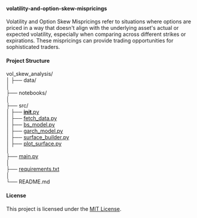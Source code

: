 #### volatility-and-option-skew-mispricings
Volatility and Option Skew Mispricings refer to situations where options are priced in a way that doesn't align with the underlying asset's actual or expected volatility, especially when comparing across different strikes or expirations. These mispricings can provide trading opportunities for sophisticated traders.

#### Project Structure
vol_skew_analysis/\
│
├── data/                        
│\
├── notebooks/                  
│\
├── src/                       
│   ├── [__init__.py](https://github.com/manuelmusngi/Volatility-and-Option-Skew-Mispricing-Analysis/blob/main/src/init.py)\
│   ├── [fetch_data.py](https://github.com/manuelmusngi/Volatility-and-Option-Skew-Mispricing-Analysis/blob/main/src/fetch_data.py)            
│   ├── [bs_model.py](https://github.com/manuelmusngi/Volatility-and-Option-Skew-Mispricing-Analysis/blob/main/src/bs_model.py)              
│   ├── [garch_model.py](https://github.com/manuelmusngi/Volatility-and-Option-Skew-Mispricing-Analysis/blob/main/src/garch_model.py)          
│   ├── [surface_builder.py](https://github.com/manuelmusngi/Volatility-and-Option-Skew-Mispricing-Analysis/blob/main/src/surface_builder.py)       
│   ├── [plot_surface.py](https://github.com/manuelmusngi/Volatility-and-Option-Skew-Mispricing-Analysis/blob/main/src/plot_surface.py)          
│\
├── [main.py](https://github.com/manuelmusngi/Volatility-and-Option-Skew-Mispricing-Analysis/blob/main/main.py)                     
│\
├── [requirements.txt](https://github.com/manuelmusngi/Volatility-and-Option-Skew-Mispricing-Analysis/blob/main/requirements.txt)            
│\
└── README.md                   

#### License
This project is licensed under the [MIT License](https://github.com/manuelmusngi/regime_switching_models/edit/main/LICENSE).


